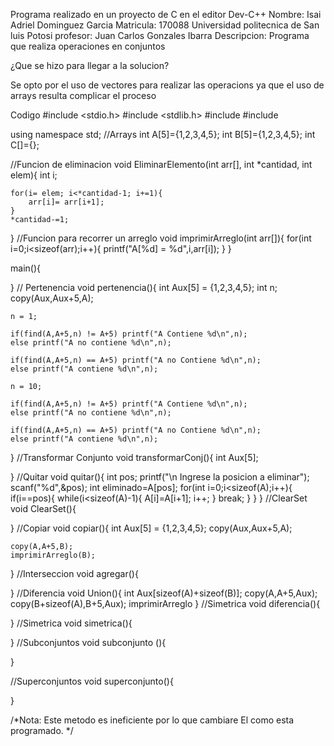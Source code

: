Programa realizado en un proyecto de C en el editor Dev-C++
Nombre: Isai Adriel Dominguez Garcia
Matricula: 170088
Universidad politecnica de San luis Potosi
profesor: Juan Carlos Gonzales Ibarra
Descripcion: Programa que realiza operaciones en conjuntos

¿Que se hizo para llegar a la solucion?

Se opto por el uso de vectores para realizar las operacions ya que el uso de arrays
resulta complicar el proceso

Codigo
#include <stdio.h>
#include <stdlib.h>
#include <algorithm>
#include <iostream>

using namespace std;
//Arrays
int A[5]={1,2,3,4,5};
int B[5]={1,2,3,4,5};
int C[]={};

//Funcion de eliminacion
void EliminarElemento(int arr[], int *cantidad, int elem){
    int i;

    for(i= elem; i<*cantidad-1; i+=1){
        arr[i]= arr[i+1];
    }
    *cantidad-=1;
}
//Funcion para recorrer un arreglo
void imprimirArreglo(int arr[]){
	for(int i=0;i<sizeof(arr);i++){
		printf("A[%d] = %d",i,arr[i]);
	}
}

main(){

} 
// Pertenencia
void pertenencia(){
	int Aux[5] = {1,2,3,4,5};
	int n;
	copy(Aux,Aux+5,A);
	
	n = 1;
	
	if(find(A,A+5,n) != A+5) printf("A Contiene %d\n",n);
	else printf("A no contiene %d\n",n);
	
	if(find(A,A+5,n) == A+5) printf("A no Contiene %d\n",n);
	else printf("A contiene %d\n",n);
	
	n = 10;
	
	if(find(A,A+5,n) != A+5) printf("A Contiene %d\n",n);
	else printf("A no contiene %d\n",n);
	
	if(find(A,A+5,n) == A+5) printf("A no Contiene %d\n",n);
	else printf("A contiene %d\n",n);
}
//Transformar Conjunto
void transformarConj(){
	int Aux[5];
	
	
	
}
//Quitar
void quitar(){
	int pos;
	printf("\n Ingrese la posicion a eliminar");
 	scanf("%d",&pos);
 	int eliminado=A[pos];
 	for(int i=0;i<sizeof(A);i++){
	  	if(i==pos){
	  	 while(i<sizeof(A)-1){
	   		 A[i]=A[i+1];
	  	  i++;
	  	 }
	  	 break;
		}
	 }
}
//ClearSet
void ClearSet(){
	
}
//Copiar
void copiar(){
	int Aux[5] = {1,2,3,4,5};
	copy(Aux,Aux+5,A);
	
	copy(A,A+5,B);
	imprimirArreglo(B);
}
//Interseccion
void agregar(){
	
}
//Diferencia
void Union(){
	int Aux[sizeof(A)+sizeof(B)];
	copy(A,A+5,Aux);
	copy(B+sizeof(A),B+5,Aux);
	imprimirArreglo
}
//Simetrica
void diferencia(){
	
}
//Simetrica
void simetrica(){
	
}
//Subconjuntos
void subconjunto (){
	
}

//Superconjuntos
void superconjunto(){
	
}

/*Nota: Este metodo es ineficiente por lo que cambiare
  El como esta programado.
*/